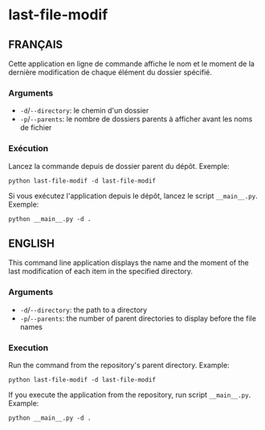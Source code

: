 # last-file-modif

## FRANÇAIS

Cette application en ligne de commande affiche le nom et le moment de la
dernière modification de chaque élément du dossier spécifié.

### Arguments

* `-d`/`--directory`: le chemin d'un dossier
* `-p`/`--parents`: le nombre de dossiers parents à afficher avant les noms de
fichier

### Exécution

Lancez la commande depuis de dossier parent du dépôt. Exemple:

```
python last-file-modif -d last-file-modif
```

Si vous exécutez l'application depuis le dépôt, lancez le script `__main__.py`.
Exemple:

```
python __main__.py -d .
```

## ENGLISH

This command line application displays the name and the moment of the last
modification of each item in the specified directory.

### Arguments

* `-d`/`--directory`: the path to a directory
* `-p`/`--parents`: the number of parent directories to display before the file
names

### Execution

Run the command from the repository's parent directory. Example:

```
python last-file-modif -d last-file-modif
```

If you execute the application from the repository, run script `__main__.py`.
Example:

```
python __main__.py -d .
```
